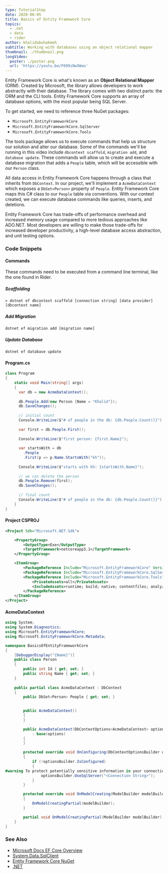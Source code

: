 ```yaml
---
type: TutorialStep
date: 2020-06-05
title: Basics of Entity Framework Core
topics:
  - .net
  - data
  - rider
author: khalidabuhakmeh
subtitle: Working with databases using an object relational mapper
thumbnail: ./thumbnail.png
longVideo:
  poster: ./poster.png
  url: 'https://youtu.be/F699iNw5Wao'
---
```


Entity Framework Core is what's known as an **Object Relational Mapper** (ORM). Created by Microsoft, the library allows developers to work abstractly with their database. The library comes with two distinct parts: the ORM and the CLI tools. Entity Framework Core supports an array of database options, with the most popular being SQL Server.

To get started, we need to reference three NuGet packages:

- `Microsoft.EntityFrameworkCore`
- `Microsoft.EntityFrameworkCore.SqlServer`
- `Microsoft.EntityFrameworkCore.Tools`

The tools package allows us to execute commands that help us structure our solution and alter our database. Some of the commands we'll be running in this video include `dbcontext scaffold`, `migration add`, and `database update`. These commands will allow us to create and execute a database migration that adds a `People` table, which will be accessible with our `Person` class.

All data access in Entity Framework Core happens through a class that inherits from `DbContext`. In our project, we'll implement a `AcmeDataContext` which exposes a `DbSet<Person>` property of `People`. Entity Framework Core maps this C# class to our `People` table via conventions. With our context created, we can execute database commands like queries, inserts, and deletions.

Entity Framework Core has trade-offs of performance overhead and increased memory usage compared to more tedious approaches like ADO.NET. Most developers are willing to make those trade-offs for increased developer productivity, a high-level database access abstraction, and unit testing options. 

### Code Snippets

#### Commands

These commands need to be executed from a command line terminal, like the one found in Rider.

##### Scaffolding

```shell
> dotnet ef dbcontext scaffold [connection string] [data provider] [dbcontext name]
```

##### Add Migration

```shell
dotnet ef migration add [migration name]
```

##### Update Database

```shell
dotnet ef database update
```

#### Program.cs

```csharp
class Program
{
    static void Main(string[] args)
    {
      var db = new AcmeDataContext();
    
      db.People.Add(new Person {Name = "Khalid"});
      db.SaveChanges();
    
      // initial count
      Console.WriteLine($"# of people in the db: {db.People.Count()}");
    
      var first = db.People.First();
    
      Console.WriteLine($"first person: {first.Name}");
    
      var startsWith = db
        .People
        .First(p => p.Name.StartsWith("kh"));
    
      Console.WriteLine($"starts with kh: {startsWith.Name}");
    
      // we can delete the person
      db.People.Remove(first);
      db.SaveChanges();
    
      // final count
      Console.WriteLine($"# of people in the db: {db.People.Count()}");
    }
}
```

#### Project CSPROJ

```xml
<Project Sdk="Microsoft.NET.Sdk">

    <PropertyGroup>
        <OutputType>Exe</OutputType>
        <TargetFramework>netcoreapp3.1</TargetFramework>
    </PropertyGroup>

    <ItemGroup>
        <PackageReference Include="Microsoft.EntityFrameworkCore" Version="3.1.4" />
        <PackageReference Include="Microsoft.EntityFrameworkCore.SqlServer" Version="3.1.4" />
        <PackageReference Include="Microsoft.EntityFrameworkCore.Tools" Version="3.1.4">
            <PrivateAssets>all</PrivateAssets>
            <IncludeAssets>runtime; build; native; contentfiles; analyzers</IncludeAssets>
        </PackageReference>
    </ItemGroup>
</Project>
```

#### AcmeDataContext

```csharp
using System;
using System.Diagnostics;
using Microsoft.EntityFrameworkCore;
using Microsoft.EntityFrameworkCore.Metadata;

namespace BasicsOfEntityFrameworkCore
{
    [DebuggerDisplay("{Name}")]
    public class Person
    {
        public int Id { get; set; }
        public string Name { get; set; }
    }
    
    public partial class AcmeDataContext : DbContext
    {
        public DbSet<Person> People { get; set; }

        
        public AcmeDataContext()
        {
        }

        public AcmeDataContext(DbContextOptions<AcmeDataContext> options)
            : base(options)
        {
        }

        protected override void OnConfiguring(DbContextOptionsBuilder optionsBuilder)
        {
            if (!optionsBuilder.IsConfigured)
            {
#warning To protect potentially sensitive information in your connection string, you should move it out of source code. See http://go.microsoft.com/fwlink/?LinkId=723263 for guidance on storing connection strings.
                optionsBuilder.UseSqlServer("<Connection String>");
            }
        }

        protected override void OnModelCreating(ModelBuilder modelBuilder)
        {
            OnModelCreatingPartial(modelBuilder);
        }

        partial void OnModelCreatingPartial(ModelBuilder modelBuilder);
    }
}
```

### See Also

- [Microsoft Docs EF Core Overview](https://docs.microsoft.com/en-us/ef/core/)
- [System.Data.SqlClient](https://www.nuget.org/packages/System.Data.SqlClient/)
- [Entity Framework Core NuGet](https://www.nuget.org/packages/Microsoft.EntityFrameworkCore)
- [.NET](https://dot.net/)
